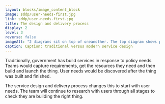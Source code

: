 ```yaml
---
layout: blocks/image_content_block
image: sddp/user-needs-first.jpg
link: sddp/user-needs-first.jpg
title: The design and delivery process
display: 2
level: 3
reverse: false
imageAlt: "2 diagrams sit on top of oneanother. The top diagram shows policy formation, then capturing requirements and procurement, then development, then launch with 'User needs?' at the end. The bottom diagram has user needs first, then Discovery, Alpha, Beta, Live"
caption: Caption: traditional versus modern service design
---
```


Traditionally, government has build services in response to policy needs. Teams would capture requirements, get the resources they need and then build and launch the thing. User needs would be discovered after the thing was built and finished.

The service design and delivery process changes this to start with user needs. The team will continue to research with users through all stages to check they are building the right thing.



